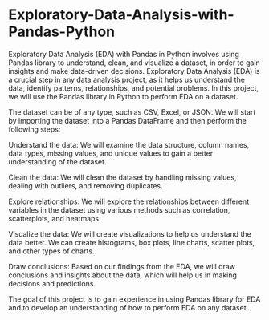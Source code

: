 # Exploratory-Data-Analysis-with-Pandas-Python
Exploratory Data Analysis (EDA) with Pandas in Python involves using Pandas library to understand, clean, and visualize a dataset, in order to gain insights and make data-driven decisions.
Exploratory Data Analysis (EDA) is a crucial step in any data analysis project, as it helps us understand the data, identify patterns, relationships, and potential problems. In this project, we will use the Pandas library in Python to perform EDA on a dataset.

The dataset can be of any type, such as CSV, Excel, or JSON. We will start by importing the dataset into a Pandas DataFrame and then perform the following steps:

Understand the data: We will examine the data structure, column names, data types, missing values, and unique values to gain a better understanding of the dataset.

Clean the data: We will clean the dataset by handling missing values, dealing with outliers, and removing duplicates.

Explore relationships: We will explore the relationships between different variables in the dataset using various methods such as correlation, scatterplots, and heatmaps.

Visualize the data: We will create visualizations to help us understand the data better. We can create histograms, box plots, line charts, scatter plots, and other types of charts.

Draw conclusions: Based on our findings from the EDA, we will draw conclusions and insights about the data, which will help us in making decisions and predictions.

The goal of this project is to gain experience in using Pandas library for EDA and to develop an understanding of how to perform EDA on any dataset.
